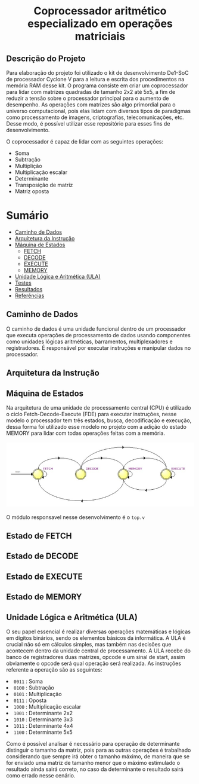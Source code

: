 <h1 align="center">Coprocessador aritmético especializado em operações matriciais</h1>

<h2>Descrição do Projeto</h2>
<p>
  Para elaboração do projeto foi utilizado o kit de desenvolvimento De1-SoC de processador Cyclone V para a leitura e escrita dos procedimentos na memória RAM desse kit. O programa consiste em criar um coprocessador para lidar com matrizes quadradas de tamanho 2x2 até 5x5, a fim de reduzir a tensão sobre o processador principal para o aumento de desempenho. As operações com matrizes são algo primordial para o universo computacional, pois elas lidam com diversos tipos de paradigmas como processamento de imagens, criptografias, telecomunicações, etc. Desse modo, é possível utilizar esse repositório para esses fins de desenvolvimento.  

  O coprocessador é capaz de lidar com as seguintes operações:

  * Soma
  * Subtração
  * Multiplição
  * Multiplicação escalar
  * Determinante
  * Transposição de matriz
  * Matriz oposta

</p>

Sumário
=================
<!--ts-->
   * [Caminho de Dados](#caminho-de-dados)
   * [Arquitetura da Instrução](#instrucao)
   * [Máquina de Estados](#maquina-de-estados)
      * [FETCH](#fetch)
      * [DECODE](#decode)
      * [EXECUTE](#execute)
      * [MEMORY](#memory)
   * [Unidade Lógica e Aritmética (ULA)](#ula)
   * [Testes](#testes) 
   * [Resultados](#resultados)
   * [Referências](#referencias)
<!--te-->
<div id="caminho-de-dados">
  <h2>Caminho de Dados</h2>
  <p>
    O caminho de dados é uma unidade funcional dentro de um processador que executa operações de processamento de dados usando componentes como unidades lógicas aritméticas, barramentos, multiplexadores e     registradores. É responsável por executar instruções e manipular dados no processador.

    
  </p>


  
</div>

<div id="instrucao">
  <h2>Arquitetura da Instrução</h2>


  
</div>

<div id="maquina-de-estados">
  <h2>Máquina de Estados</h2>
  Na arquitetura de uma unidade de processamento central (CPU) é utilizado o ciclo Fetch-Decode-Execute (FDE) para executar instruções, nesse modelo o processador tem três estados, busca, decodificação e execução, dessa forma foi utilizado esse modelo no projeto com a adição do estado MEMORY para lidar com todas operações feitas com a memória. 
<div w=full align=center>
  <br>
  <img src="images/marcelo_para.jpg">
</div>
  
  <br>
  O módulo responsavel nesse desenvolvimento é o <code>top.v</code>
  
</div>

<div id="fetch">
  <h2>Estado de FETCH</h2>
  
  
</div>

<div id="decode">
  <h2>Estado de DECODE</h2>
  
  
</div>


<div id="execute">
  <h2>Estado de EXECUTE</h2>
  
  
</div>
  
<div id="memory">
  <h2>Estado de MEMORY</h2>
  
  
</div>

<div id="ula">
  <h2>Unidade Lógica e Aritmética (ULA)</h2>
  <p>
  O seu papel essencial é realizar diversas operações matemáticas e lógicas em dígitos binários, sendo os elementos básicos da informática. A ULA é crucial não só em cálculos simples, mas também nas decisões que acontecem dentro da unidade central de processamento. A ULA recebe do banco de registradores duas matrizes, opcode e um sinal de start, assim obviamente o opcode será qual operação será realizada. As instruções referente a operação são as seguintes: 
    <li>
      <code>0011</code> : Soma
    </li>
    <li>
      <code>0100</code> : Subtração
    </li>
    <li>
      <code>0101</code> : Multiplicação
    </li>
    <li>
      <code>0111</code> : Oposta
    </li>
    <li>
      <code>1000</code> : Multiplicação escalar
    </li>
    <li>
      <code>1001</code> : Determinante 2x2
    </li>
    <li>
      <code>1010</code> : Determinante 3x3
    </li>
    <li>
      <code>1011</code> : Determinante 4x4
    </li>
    <li>
      <code>1100</code> : Determinante 5x5 
    </li>
  </p>
   <p>
  Como é possível analisar é necessário para operação de determinante distinguir o tamanho da matriz, pois para as outras operações é trabalhado considerando que sempre irá obter o tamanho máximo, de maneira que se for enviado uma matriz de tamanho menor que o máximo estimulado o resultado ainda sairá correto, no caso da determinante o resultado sairá como errado nesse cenário. 
  </p>    
  
</div>


